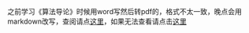 之前学习《算法导论》时候用word写然后转pdf的，格式不太一致，晚点会用markdown改写，查阅请点[这里](./proof_of_master_theorem.pdf)，如果无法查看请点击[这里](https://my.oschina.net/u/240275/blog/232763)